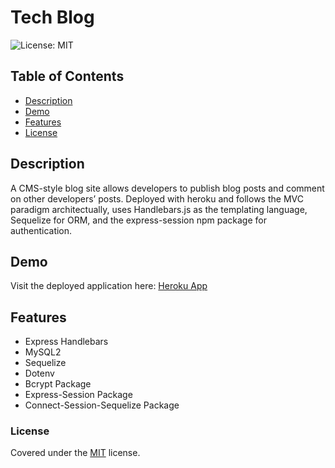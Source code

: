 # Tech Blog

![License: MIT](https://img.shields.io/badge/License-MIT-yellow.svg)

## Table of Contents

- [Description](#description)
- [Demo](#demo)
- [Features](#features)
- [License](#license)

## Description

A CMS-style blog site allows developers to publish blog posts and comment on other developers’ posts. Deployed with heroku and follows the MVC paradigm architectually, uses Handlebars.js as the templating language, Sequelize for ORM, and the express-session npm package for authentication. 

## Demo

<!-- Screenshot: -->
Visit the deployed application here: [Heroku App](https://tech-blog-briggs.herokuapp.com/)

## Features

* Express Handlebars
* MySQL2
* Sequelize
* Dotenv
* Bcrypt Package
* Express-Session Package
* Connect-Session-Sequelize Package

### License

Covered under the [MIT](license.txt) license.

<!-- REMAINING TO-DOs:

WHEN I enter a comment and click on the submit button while signed in
THEN the comment is saved and the post is updated to display the comment, the comment creator’s username, and the date created

* Application resembles the mock-up functionality provided in the homework instructions.
* Repository follows best practices for class/id naming conventions, indentation, quality comments, etc.
* Repository contains quality readme file with description, screenshot, and link to deployed application. -->